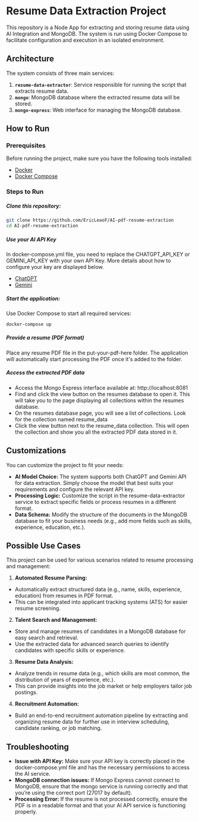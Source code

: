# Resume Data Extraction Project

This repository is a Node App for extracting and storing resume data using AI Integration and MongoDB. The system is run using Docker Compose to facilitate configuration and execution in an isolated environment.

## Architecture

The system consists of three main services:

1. **`resume-data-extractor`**: Service responsible for running the script that extracts resume data.
2. **`mongo`**: MongoDB database where the extracted resume data will be stored.
3. **`mongo-express`**: Web interface for managing the MongoDB database.

## How to Run

### Prerequisites

Before running the project, make sure you have the following tools installed:

- [Docker](https://www.docker.com/get-started)
- [Docker Compose](https://docs.docker.com/compose/install/)

### Steps to Run

##### Clone this repository:

   ```bash
   git clone https://github.com/EricLeaoF/AI-pdf-resume-extraction
   cd AI-pdf-resume-extraction
   ```

##### Use your AI API Key

In docker-compose.yml file, you need to replace the CHATGPT_API_KEY or GEMINI_API_KEY with your own API Key. More details about how to configure your key are displayed below.

- [ChatGPT](https://platform.openai.com/docs/quickstart)
- [Gemini](https://ai.google.dev/gemini-api/docs/quickstart)

##### Start the application:

Use Docker Compose to start all required services:

  ```bash
  docker-compose up
  ```

##### Provide a resume (PDF format)
  Place any resume PDF file in the put-your-pdf-here folder. The application will automatically start processing the PDF once it's added to the folder.

##### Access the extracted PDF data

  - Access the Mongo Express interface available at: http://localhost:8081
  - Find and click the view button on the resumes database to open it. This will take you to the page displaying all collections within the resumes database.
  - On the resumes database page, you will see a list of collections. Look for the collection named resume_data
  - Click the view button next to the resume_data collection. This will open the collection and show you all the extracted PDF data stored in it.

## Customizations
  You can customize the project to fit your needs:

  * **AI Model Choice:** The system supports both ChatGPT and Gemini API for data extraction. Simply choose the model that best suits your requirements and configure the relevant API key.
  * **Processing Logic:** Customize the script in the resume-data-extractor service to extract specific fields or process resumes in a different format.
  * **Data Schema:** Modify the structure of the documents in the MongoDB database to fit your business needs (e.g., add more fields such as skills, experience, education, etc.).

## Possible Use Cases
This project can be used for various scenarios related to resume processing and management:

1. **Automated Resume Parsing:**

  * Automatically extract structured data (e.g., name, skills, experience, education) from resumes in PDF format.
  * This can be integrated into applicant tracking systems (ATS) for easier resume screening.
  
  2. **Talent Search and Management:**

  * Store and manage resumes of candidates in a MongoDB database for easy search and retrieval.
  * Use the extracted data for advanced search queries to identify candidates with specific skills or experience.
  
  3. **Resume Data Analysis:**

  * Analyze trends in resume data (e.g., which skills are most common, the distribution of years of experience, etc.).
  * This can provide insights into the job market or help employers tailor job postings.
  
  4. **Recruitment Automation:**

  * Build an end-to-end recruitment automation pipeline by extracting and organizing resume data for further use in interview scheduling, candidate ranking, or job matching.

## Troubleshooting

* **Issue with API Key:** Make sure your API key is correctly placed in the docker-compose.yml file and has the necessary permissions to access the AI service.
* **MongoDB connection issues:** If Mongo Express cannot connect to MongoDB, ensure that the mongo service is running correctly and that you’re using the correct port (27017 by default).
* **Processing Error:** If the resume is not processed correctly, ensure the PDF is in a readable format and that your AI API service is functioning properly.